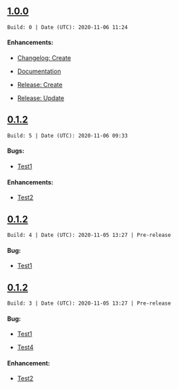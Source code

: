 ## [1.0.0](https://github.com/Suplanus/GitHubReleaser/releases/tag/1.0.0.0)

`Build: 0 | Date (UTC): 2020-11-06 11:24`

#### Enhancements:
- [Changelog: Create](https://github.com/Suplanus/GitHubReleaser/issues/10)
- [Documentation](https://github.com/Suplanus/GitHubReleaser/issues/11)
- [Release: Create](https://github.com/Suplanus/GitHubReleaser/issues/8)
- [Release: Update](https://github.com/Suplanus/GitHubReleaser/issues/9)

## [0.1.2](https://github.com/Suplanus/GitHubReleaser/releases/tag/0.1.2.5)

`Build: 5 | Date (UTC): 2020-11-06 09:33`

#### Bugs:
- [Test1](https://github.com/Suplanus/GitHubReleaser/issues/2)

#### Enhancements:
- [Test2](https://github.com/Suplanus/GitHubReleaser/issues/3)

## [0.1.2](https://github.com/Suplanus/GitHubReleaser/releases/tag/0.1.2.4)

`Build: 4 | Date (UTC): 2020-11-05 13:27 | Pre-release`


#### Bug:
- [Test1](https://github.com/Suplanus/GitHubReleaser/issues/2)

## [0.1.2](https://github.com/Suplanus/GitHubReleaser/releases/tag/0.1.2.3)

`Build: 3 | Date (UTC): 2020-11-05 13:27 | Pre-release`


#### Bug:
- [Test1](https://github.com/Suplanus/GitHubReleaser/issues/2)
- [Test4](https://github.com/Suplanus/GitHubReleaser/issues/5)

#### Enhancement:
- [Test2](https://github.com/Suplanus/GitHubReleaser/issues/3)

